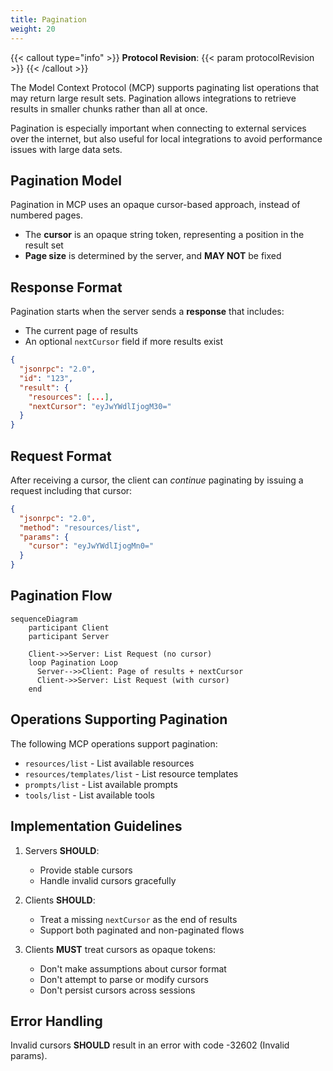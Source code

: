 ```yaml
---
title: Pagination
weight: 20
---
```

{{< callout type="info" >}}
**Protocol Revision**: {{< param protocolRevision >}}
{{< /callout >}}

The Model Context Protocol (MCP) supports paginating list operations that may return large result sets. Pagination allows integrations to retrieve results in smaller chunks rather than all at once.

Pagination is especially important when connecting to external services over the internet, but also useful for local integrations to avoid performance issues with large data sets.

## Pagination Model

Pagination in MCP uses an opaque cursor-based approach, instead of numbered pages.

* The **cursor** is an opaque string token, representing a position in the result set
* **Page size** is determined by the server, and **MAY NOT** be fixed

## Response Format

Pagination starts when the server sends a **response** that includes:
- The current page of results
- An optional `nextCursor` field if more results exist

```json
{
  "jsonrpc": "2.0",
  "id": "123",
  "result": {
    "resources": [...],
    "nextCursor": "eyJwYWdlIjogM30="
  }
}
```

## Request Format

After receiving a cursor, the client can _continue_ paginating by issuing a request including that cursor:

```json
{
  "jsonrpc": "2.0",
  "method": "resources/list",
  "params": {
    "cursor": "eyJwYWdlIjogMn0="
  }
}
```

## Pagination Flow

```mermaid
sequenceDiagram
    participant Client
    participant Server

    Client->>Server: List Request (no cursor)
    loop Pagination Loop
      Server-->>Client: Page of results + nextCursor
      Client->>Server: List Request (with cursor)
    end
```

## Operations Supporting Pagination

The following MCP operations support pagination:

- `resources/list` - List available resources
- `resources/templates/list` - List resource templates
- `prompts/list` - List available prompts
- `tools/list` - List available tools

## Implementation Guidelines

1. Servers **SHOULD**:
   - Provide stable cursors
   - Handle invalid cursors gracefully

2. Clients **SHOULD**:
   - Treat a missing `nextCursor` as the end of results
   - Support both paginated and non-paginated flows

3. Clients **MUST** treat cursors as opaque tokens:
   - Don't make assumptions about cursor format
   - Don't attempt to parse or modify cursors
   - Don't persist cursors across sessions

## Error Handling

Invalid cursors **SHOULD** result in an error with code -32602 (Invalid params).
